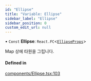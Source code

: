 ```yaml
---
id: "Ellipse"
title: "Variable: Ellipse"
sidebar_label: "Ellipse"
sidebar_position: 0
custom_edit_url: null
---
```


• `Const` **Ellipse**: `React.FC`<[`EllipseProps`](../interfaces/EllipseProps.md)\>

Map 상에 타원을 그립니다.

#### Defined in

[components/Ellipse.tsx:103](https://github.com/JaeSeoKim/react-kakao-maps/blob/0abe091/src/components/Ellipse.tsx#L103)
